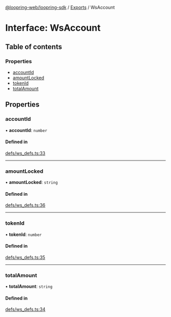[@loopring-web/loopring-sdk](../README.md) / [Exports](../modules.md) / WsAccount

# Interface: WsAccount

## Table of contents

### Properties

- [accountId](WsAccount.md#accountid)
- [amountLocked](WsAccount.md#amountlocked)
- [tokenId](WsAccount.md#tokenid)
- [totalAmount](WsAccount.md#totalamount)

## Properties

### accountId

• **accountId**: `number`

#### Defined in

[defs/ws_defs.ts:33](https://github.com/Loopring/loopring_sdk/blob/edf273a/src/defs/ws_defs.ts#L33)

___

### amountLocked

• **amountLocked**: `string`

#### Defined in

[defs/ws_defs.ts:36](https://github.com/Loopring/loopring_sdk/blob/edf273a/src/defs/ws_defs.ts#L36)

___

### tokenId

• **tokenId**: `number`

#### Defined in

[defs/ws_defs.ts:35](https://github.com/Loopring/loopring_sdk/blob/edf273a/src/defs/ws_defs.ts#L35)

___

### totalAmount

• **totalAmount**: `string`

#### Defined in

[defs/ws_defs.ts:34](https://github.com/Loopring/loopring_sdk/blob/edf273a/src/defs/ws_defs.ts#L34)
